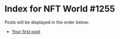 # Index for NFT World #1255
Posts will be displayed in the order below:

- [Your first post](./001-first.md)

